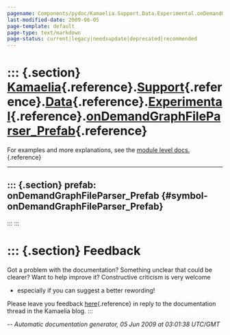 ```yaml
---
pagename: Components/pydoc/Kamaelia.Support.Data.Experimental.onDemandGraphFileParser_Prefab
last-modified-date: 2009-06-05
page-template: default
page-type: text/markdown
page-status: current|legacy|needsupdate|deprecated|recommended
---
```

::: {.section}
[Kamaelia](/Components/pydoc/Kamaelia.html){.reference}.[Support](/Components/pydoc/Kamaelia.Support.html){.reference}.[Data](/Components/pydoc/Kamaelia.Support.Data.html){.reference}.[Experimental](/Components/pydoc/Kamaelia.Support.Data.Experimental.html){.reference}.[onDemandGraphFileParser\_Prefab](/Components/pydoc/Kamaelia.Support.Data.Experimental.onDemandGraphFileParser_Prefab.html){.reference}
=====================================================================================================================================================================================================================================================================================================================================================================================================================

For examples and more explanations, see the [module level
docs.](/Components/pydoc/Kamaelia.Support.Data.Experimental.html){.reference}

------------------------------------------------------------------------

::: {.section}
prefab: onDemandGraphFileParser\_Prefab {#symbol-onDemandGraphFileParser_Prefab}
---------------------------------------
:::
:::

::: {.section}
Feedback
========

Got a problem with the documentation? Something unclear that could be
clearer? Want to help improve it? Constructive criticism is very welcome
- especially if you can suggest a better rewording!

Please leave you feedback
[here](../../../cgi-bin/blog/blog.cgi?rm=viewpost&nodeid=1142023701){.reference}
in reply to the documentation thread in the Kamaelia blog.
:::

*\-- Automatic documentation generator, 05 Jun 2009 at 03:01:38 UTC/GMT*
